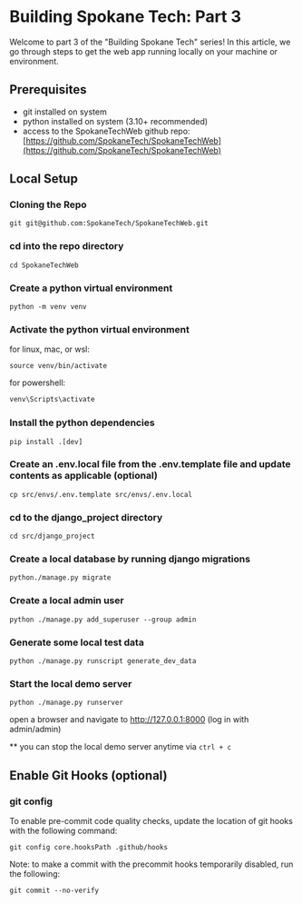 # **Building Spokane Tech: Part 3**

Welcome to part 3 of the "Building Spokane Tech" series! In this article, we go through steps to get the web app running locally on your machine or environment.


## **Prerequisites**
- git installed on system
- python installed on system (3.10+ recommended)
- access to the SpokaneTechWeb github repo: [https://github.com/SpokaneTech/SpokaneTechWeb](https://github.com/SpokaneTech/SpokaneTechWeb)

## **Local Setup**

### Cloning the Repo
```
git git@github.com:SpokaneTech/SpokaneTechWeb.git
```

### cd into the repo directory
```
cd SpokaneTechWeb
```

### Create a python virtual environment
```
python -m venv venv
```

### Activate the python virtual environment
for linux, mac, or wsl:
```
source venv/bin/activate
```
for powershell:

```powershell
venv\Scripts\activate
```

### Install the python dependencies
```
pip install .[dev]
```

### Create an .env.local file from the .env.template file and update contents as applicable (optional)
```
cp src/envs/.env.template src/envs/.env.local
```

### cd to the django_project directory
```
cd src/django_project
```

### Create a local database by running django migrations
```
python./manage.py migrate
```

### Create a local admin user
```
python ./manage.py add_superuser --group admin
```

### Generate some local test data
```
python ./manage.py runscript generate_dev_data
```

### Start the local demo server
```
python ./manage.py runserver
```

open a browser and navigate to http://127.0.0.1:8000 (log in with admin/admin)

** you can stop the local demo server anytime via ```ctrl + c ```

## **Enable Git Hooks (optional)**
### git config
To enable pre-commit code quality checks, update the location of git hooks with the following command:
```shell
git config core.hooksPath .github/hooks
```

Note: to make a commit with the precommit hooks temporarily disabled, run the following:
```
git commit --no-verify
```

